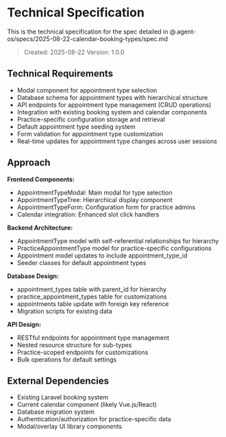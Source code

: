 # Technical Specification

This is the technical specification for the spec detailed in @.agent-os/specs/2025-08-22-calendar-booking-types/spec.md

> Created: 2025-08-22
> Version: 1.0.0

## Technical Requirements

- Modal component for appointment type selection
- Database schema for appointment types with hierarchical structure
- API endpoints for appointment type management (CRUD operations)
- Integration with existing booking system and calendar components
- Practice-specific configuration storage and retrieval
- Default appointment type seeding system
- Form validation for appointment type customization
- Real-time updates for appointment type changes across user sessions

## Approach

**Frontend Components:**
- AppointmentTypeModal: Main modal for type selection
- AppointmentTypeTree: Hierarchical display component
- AppointmentTypeForm: Configuration form for practice admins
- Calendar integration: Enhanced slot click handlers

**Backend Architecture:**
- AppointmentType model with self-referential relationships for hierarchy
- PracticeAppointmentType model for practice-specific configurations
- Appointment model updates to include appointment_type_id
- Seeder classes for default appointment types

**Database Design:**
- appointment_types table with parent_id for hierarchy
- practice_appointment_types table for customizations
- appointments table update with foreign key reference
- Migration scripts for existing data

**API Design:**
- RESTful endpoints for appointment type management
- Nested resource structure for sub-types
- Practice-scoped endpoints for customizations
- Bulk operations for default settings

## External Dependencies

- Existing Laravel booking system
- Current calendar component (likely Vue.js/React)
- Database migration system
- Authentication/authorization for practice-specific data
- Modal/overlay UI library components